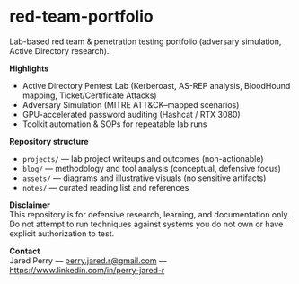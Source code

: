 # red-team-portfolio
Lab-based red team &amp; penetration testing portfolio (adversary simulation, Active Directory research).

**Highlights**
- Active Directory Pentest Lab (Kerberoast, AS-REP analysis, BloodHound mapping, Ticket/Certificate Attacks)  
- Adversary Simulation (MITRE ATT&CK–mapped scenarios)  
- GPU-accelerated password auditing (Hashcat / RTX 3080)  
- Toolkit automation & SOPs for repeatable lab runs

**Repository structure**
- `projects/` — lab project writeups and outcomes (non-actionable)  
- `blog/` — methodology and tool analysis (conceptual, defensive focus)  
- `assets/` — diagrams and illustrative visuals (no sensitive artifacts)  
- `notes/` — curated reading list and references

**Disclaimer**  
This repository is for defensive research, learning, and documentation only. Do not attempt to run techniques against systems you do not own or have explicit authorization to test.

**Contact**  
Jared Perry — perry.jared.r@gmail.com — https://www.linkedin.com/in/perry-jared-r
